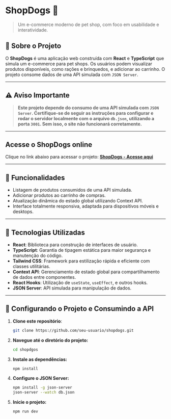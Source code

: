 # ShopDogs 🐾

> Um e-commerce moderno de pet shop, com foco em usabilidade e interatividade.

## 📝 Sobre o Projeto

O **ShopDogs** é uma aplicação web construída com **React** e **TypeScript** que simula um e-commerce para pet shops. Os usuários podem visualizar produtos disponíveis, como rações e brinquedos, e adicionar ao carrinho. O projeto consome dados de uma API simulada com `JSON Server`.

---

## ⚠️ Aviso Importante

> **Este projeto depende do consumo de uma API simulada com `JSON Server`. Certifique-se de seguir as instruções para configurar e rodar o servidor localmente com o arquivo `db.json`, utilizando a porta `3001`. Sem isso, o site não funcionará corretamente.**

---

## Acesse o ShopDogs online

Clique no link abaixo para acessar o projeto:
**[ShopDogs - Acesse aqui](https://shop-dogs-umber.vercel.app/)**

---

## 🌟 Funcionalidades

- Listagem de produtos consumidos de uma API simulada.
- Adicionar produtos ao carrinho de compras.
- Atualização dinâmica do estado global utilizando Context API.
- Interface totalmente responsiva, adaptada para dispositivos móveis e desktops.

---

## 🚀 Tecnologias Utilizadas

- **React**: Biblioteca para construção de interfaces de usuário.
- **TypeScript**: Garantia de tipagem estática para maior segurança e manutenção do código.
- **Tailwind CSS**: Framework para estilização rápida e eficiente com classes utilitárias.
- **Context API**: Gerenciamento de estado global para compartilhamento de dados entre componentes.
- **React Hooks**: Utilização de `useState`, `useEffect`, e outros hooks.
- **JSON Server**: API simulada para manipulação de dados.

---

## 🔄 Configurando o Projeto e Consumindo a API

1. **Clone este repositório**:
   ```bash
   git clone https://github.com/seu-usuario/shopdogs.git

2. **Navegue até o diretório do projeto:**
    ```bash
    cd shopdgos

3. **Instale as dependências:**
    ```bash
    npm install

4. **Configure o JSON Server:**
    ```bash
    npm install -g json-server
    json-server --watch db.json

5. **Inicie o projeto:**
    ```bash
    npm run dev

